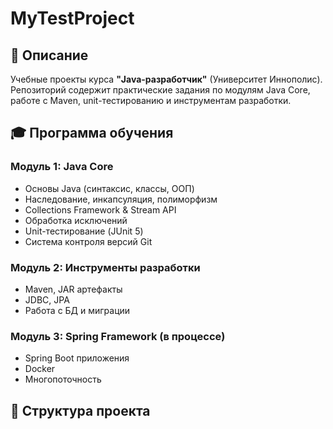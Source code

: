 # MyTestProject

## 📖 Описание
Учебные проекты курса **"Java-разработчик"** (Университет Иннополис). Репозиторий содержит практические задания по модулям Java Core, работе с Maven, unit-тестированию и инструментам разработки.

## 🎓 Программа обучения

### Модуль 1: Java Core
- Основы Java (синтаксис, классы, ООП)
- Наследование, инкапсуляция, полиморфизм
- Collections Framework & Stream API
- Обработка исключений
- Unit-тестирование (JUnit 5)
- Система контроля версий Git

### Модуль 2: Инструменты разработки
- Maven, JAR артефакты
- JDBC, JPA
- Работа с БД и миграции

### Модуль 3: Spring Framework (в процессе)
- Spring Boot приложения
- Docker
- Многопоточность

## 📂 Структура проекта